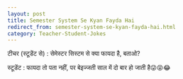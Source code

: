 ```yaml
---
layout: post
title: Semester System Se Kyan Fayda Hai
redirect_from: semester-system-se-kyan-fayda-hai.html
category: Teacher-Student-Jokes
---
```

टीचर (स्टूडेंट से) : सेमेस्टर सिस्टम से क्या फायदा है, बताओ?<br/>

स्टूडेंट : फायदा तो पता नहीं, पर बेइज्जती साल में दो बार हो जाती है😜😝😂